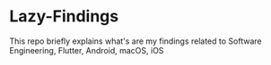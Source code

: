 # Lazy-Findings
This repo briefly explains what's are my findings related to Software Engineering, Flutter, Android, macOS, iOS
